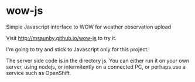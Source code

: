 wow-js
======

Simple Javascript interface to WOW for weather observation upload


Visit http://msaunby.github.io/wow-js to try it.

I'm going to try and stick to Javascript only for this project.  

The server side code is in the directory js. You can either run it on your own server, using nodejs, or intermitently on a connected PC, or perhaps use a service such as OpenShift.

